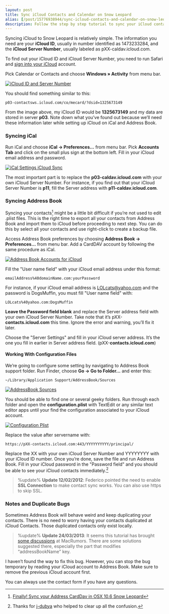 ```yaml
---
layout: post
title: Sync iCloud Contacts and Calendar on Snow Leopard
alias: [/post/15776938944/sync-icloud-contacts-and-calendar-on-snow-leopard, post/15776938944/]
description: Follow the step by step tutorial to sync your iCloud contacts and calendar on Snow Leopard.
---
```

Syncing iCloud to Snow Leopard is relatively simple. The information you need are your __iCloud ID__, usually in number identified as 1473233284, and the __iCloud Server Number__, usually labeled as pXX-caldav.icloud.com.

To find out your iCloud ID and iCloud Server Number, you need to run Safari and [sign into your iCloud](https://www.icloud.com/ "iCloud") account.

Pick Calendar or Contacts and choose __Windows » Activity__ from menu bar.

[ ![iCloud ID and Server Number][img1] ](http://images.sayzlim.net/2012/01/sync_icloud_id.jpg "iCloud ID and Server Number")

[img1]: http://images.sayzlim.net/2012/01/sync_icloud_id.jpg "iCloud ID and Server Number"

You should find something similar to this:

	p03-contactsws.icloud.com/co/mecard/?dsid=1325673149

From the image above, my iCloud ID would be __1325673149__ and my data are stored in server __p03__. Note down what you’ve found out because we’ll need these information later while setting up iCloud on iCal and Address Book.

### Syncing iCal
Run iCal and choose __iCal -&gt; Preferences…__ from menu bar. Pick __Accounts Tab__ and click on the small plus sign at the bottom left. Fill in your iCloud email address and password.

[ ![iCal Settings iCloud Sync][img2] ](http://images.sayzlim.net/2012/01/sync_ical_setting.jpg "iCal Settings iCloud Sync")

[img2]: http://images.sayzlim.net/2012/01/sync_ical_setting.jpg "iCal Settings iCloud Sync"

The most important part is to replace the __p03-caldav.icloud.com__ with your own iCloud Server Number. For instance, if you find out that your iCloud Server Number is __p11__, fill the Server address with __p11-caldav.icloud.com__.

### Syncing Address Book
Syncing your contacts[^1] might be a little bit difficult if you’re not used to edit .plist files. This is the right time to export all your contacts from Address Book and import them to iCloud before proceeding to next step. You can do this by select all your contacts and use right-click to create a backup file.

Access Address Book preferences by choosing __Address Book -&gt; Preferences…__ from menu bar. Add a CardDAV account by following the same procedure as iCal.

[ ![Address Book Accounts for iCloud][img3] ](http://images.sayzlim.net/2012/01/sync_addressbook.jpg "Address Book Accounts for iCloud")

[img3]: http://images.sayzlim.net/2012/01/sync_addressbook.jpg "Address Book Accounts for iCloud"

Fill the "User name field" with your iCloud email address under this format:

	emailAddress%40domainName.com:yourPassword

For instance, if your iCloud email address is LOLcats@yahoo.com and the password is DogsMuffin, you must fill "User name field" with:

	LOLcats%40yahoo.com:DogsMuffin

__Leave the Password field blank__ and replace the Server address field with your own iCloud Server Number. Take note that it’s pXX-__contacts.icloud.com__ this time. Ignore the error and warning, you’ll fix it later.

Choose the "Server Settings" and fill in your iCloud server address. It’s the one you fill in earlier in Server address field. (pXX-__contacts.icloud.com__)

#### Working With Configuration Files
We’re going to configure some setting by navigating to Address Book support folder. Run Finder, choose __Go -&gt; Go to Folder…__ and enter this:

	~/Library/Application Support/AddressBook/Sources

[ ![AddressBook Sources][img4] ](http://images.sayzlim.net/2012/01/sync_folder.jpg "AddressBook Sources")

[img4]: http://images.sayzlim.net/2012/01/sync_folder.jpg "AddressBook Sources"

You should be able to find one or several geeky folders. Run through each folder and open the __configuration.plist__ with TextEdit or any similar text editor apps until your find the configuration associated to your iCloud account.

[ ![Configuration Plist][img7] ](http://images.sayzlim.net/2012/01/sync_configuration.jpg "Configuration Plist")

[img7]: http://images.sayzlim.net/2012/01/sync_configuration.jpg "Configuration Plist"

Replace the value after servername with:

	https://pXX-contacts.icloud.com:443/YYYYYYYYYY/principal/

Replace the XX with your own iCloud Server Number and YYYYYYYY with your iCloud ID number. Once you’re done, save the file and run Address Book. Fill in your iCloud password in the "Password field" and you should be able to see your iCloud contacts immediately.[^2]

> %update%
> __Update 12/02/2012__: Federico pointed the need to enable __SSL Connection__ to make contact sync works. You can also use https to skip SSL.

### Notes and Duplicate Bugs
Sometimes Address Book will behave weird and keep duplicating your contacts. There is no need to worry having your contacts duplicated at iCloud Contacts. Those duplicated contacts only exist locally.

> %update%
> __Update 24/03/2013__: It seems this tutorial has brought [some discussions][15] at MacRumors. There are some solutions suggested there, especially the part that modifies “addressBookName” key.

[15]: http://forums.macrumors.com/showthread.php?p=14811447 "Finally! Sync your Address CardDav in OSX 10.6 Snow Leopard"

I haven’t found the way to fix this bug. However, you can stop the bug temporary by reading your iCloud account to Address Book. Make sure to remove the previous iCloud account first.

You can always use the contact form if you have any questions.

[^1]: [Finally! Sync your Address CardDav in OSX 10.6 Snow Leopard](http://forums.macrumors.com/showthread.php?t=1265730)
[^2]: Thanks for [j-dubya](http://forums.macrumors.com/member.php?u=636665) who helped to clear up all the confusion.